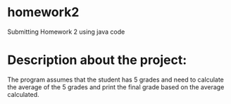 # homework2
Submitting Homework 2 using java code

# Description about the project:
The program assumes that the student has 5 grades and need to calculate the average of the 5 grades and print the final grade based on the average calculated.
